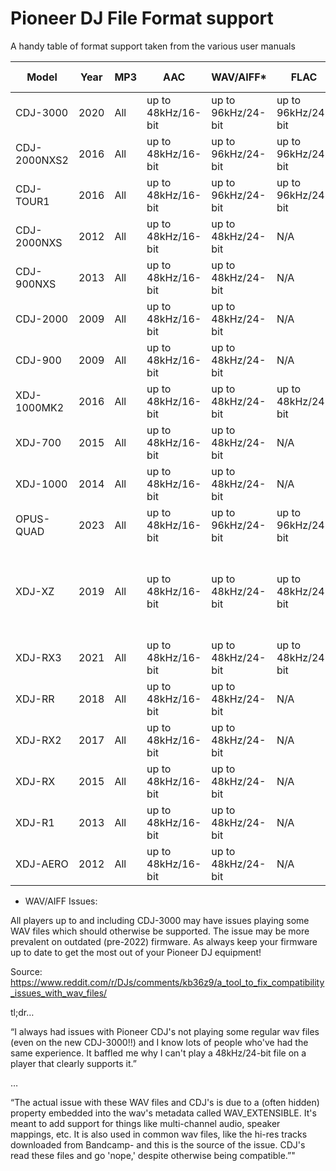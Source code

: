 # Pioneer DJ File Format support

A handy table of format support taken from the various user manuals

| Model       | Year | MP3 | AAC                | WAV/AIFF*          | FLAC              | Apple Lossless    | Notes                                     |
|-------------|------|-----|--------------------|-------------------|-------------------|-------------------|-------------------------------------------|
| CDJ-3000    | 2020 | All | up to 48kHz/16-bit | up to 96kHz/24-bit| up to 96kHz/24-bit| up to 96kHz/24-bit|                                           |
| CDJ-2000NXS2| 2016 | All | up to 48kHz/16-bit | up to 96kHz/24-bit| up to 96kHz/24-bit| up to 96kHz/24-bit|                                           |
| CDJ-TOUR1   | 2016 | All | up to 48kHz/16-bit | up to 96kHz/24-bit| up to 96kHz/24-bit| up to 96kHz/24-bit|                                           |
| CDJ-2000NXS | 2012 | All | up to 48kHz/16-bit | up to 48kHz/24-bit| N/A               | N/A               |                                           |
| CDJ-900NXS  | 2013 | All | up to 48kHz/16-bit | up to 48kHz/24-bit| N/A               | N/A               |                                           |
| CDJ-2000    | 2009 | All | up to 48kHz/16-bit | up to 48kHz/24-bit| N/A               | N/A               |                                           |
| CDJ-900     | 2009 | All | up to 48kHz/16-bit | up to 48kHz/24-bit| N/A               | N/A               |                                           |
| XDJ-1000MK2 | 2016 | All | up to 48kHz/16-bit | up to 48kHz/24-bit| up to 48kHz/24-bit| up to 48kHz/24-bit|                                           |
| XDJ-700     | 2015 | All | up to 48kHz/16-bit | up to 48kHz/24-bit| N/A               | N/A               |                                           |
| XDJ-1000    | 2014 | All | up to 48kHz/16-bit | up to 48kHz/24-bit| N/A               | N/A               |                                           |
| OPUS-QUAD   | 2023 | All | up to 48kHz/16-bit | up to 96kHz/24-bit| up to 96kHz/24-bit| up to 96kHz/24-bit|                                           |
| XDJ-XZ      | 2019 | All | up to 48kHz/16-bit | up to 48kHz/24-bit| up to 48kHz/24-bit| N/A               | FLAC support added in 2019 FW update       |
| XDJ-RX3     | 2021 | All | up to 48kHz/16-bit | up to 48kHz/24-bit| up to 48kHz/24-bit| N/A               |                                           |
| XDJ-RR      | 2018 | All | up to 48kHz/16-bit | up to 48kHz/24-bit| N/A               | N/A               |                                           |
| XDJ-RX2     | 2017 | All | up to 48kHz/16-bit | up to 48kHz/24-bit| N/A               | N/A               |                                           |
| XDJ-RX   | 2015 | All | up to 48kHz/16-bit  | up to 48kHz/24-bit | N/A       | N/A            |       |
| XDJ-R1   | 2013 | All | up to 48kHz/16-bit  | up to 48kHz/24-bit | N/A       | N/A            |       |
| XDJ-AERO | 2012 | All | up to 48kHz/16-bit  | up to 48kHz/24-bit | N/A       | N/A            |       |

* WAV/AIFF Issues:

All players up to and including CDJ-3000 may have issues playing some WAV files which should otherwise be supported. The issue may be more prevalent on outdated (pre-2022) firmware. As always keep your firmware up to date to get the most out of your Pioneer DJ equipment!

Source: https://www.reddit.com/r/DJs/comments/kb36z9/a_tool_to_fix_compatibility_issues_with_wav_files/

tl;dr…

“I always had issues with Pioneer CDJ's not playing some regular wav files (even on the new CDJ-3000!!) and I know lots of people who've had the same experience. It baffled me why I can't play a 48kHz/24-bit file on a player that clearly supports it.”  

…  

“The actual issue with these WAV files and CDJ's is due to a (often hidden) property embedded into the wav's metadata called WAV_EXTENSIBLE. It's meant to add support for things like multi-channel audio, speaker mappings, etc. It is also used in common wav files, like the hi-res tracks downloaded from Bandcamp- and this is the source of the issue. CDJ's read these files and go 'nope,' despite otherwise being compatible.”"
